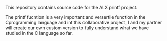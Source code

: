This repository contains source code for the ALX printf project.

The printf fucntion is a very important and versertile function in the Cprogramming language and int this collaborative project, I and my partner will create our own custom version to fully understand what we have studied in the C language so far.
